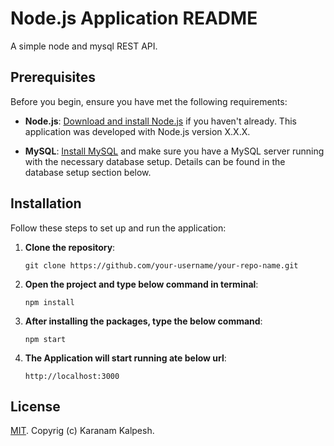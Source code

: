 # Node.js Application README

A simple node and mysql REST API.

## Prerequisites

Before you begin, ensure you have met the following requirements:

- **Node.js**: [Download and install Node.js](https://nodejs.org/) if you haven't already. This application was developed with Node.js version X.X.X.

- **MySQL**: [Install MySQL](https://dev.mysql.com/doc/mysql-installation-excerpt/5.7/en/) and make sure you have a MySQL server running with the necessary database setup. Details can be found in the database setup section below.

## Installation

Follow these steps to set up and run the application:

1. **Clone the repository**:

   ```shell
   git clone https://github.com/your-username/your-repo-name.git

   ```

2. **Open the project and type below command in terminal**:

   ```shell
   npm install

   ```

3. **After installing the packages, type the below command**:

   ```shell
   npm start

   ```

4. **The Application will start running ate below url**:

   ```shell
   http://localhost:3000
   ```

## License

[MIT](https://github.com/Blaze2020/node_api/blob/main/LICENSE). Copyrig (c)
Karanam Kalpesh.

